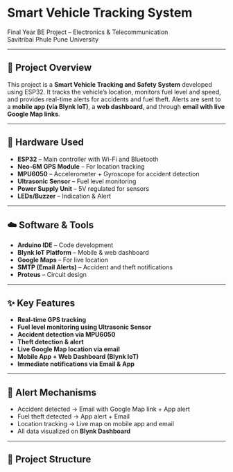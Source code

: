 # Smart Vehicle Tracking System

Final Year BE Project – Electronics & Telecommunication  
Savitribai Phule Pune University

---

## 📌 Project Overview

This project is a **Smart Vehicle Tracking and Safety System** developed using ESP32. It tracks the vehicle’s location, monitors fuel level and speed, and provides real-time alerts for accidents and fuel theft. Alerts are sent to a **mobile app (via Blynk IoT)**, a **web dashboard**, and through **email with live Google Map links**.

---

## 🔧 Hardware Used

- **ESP32** – Main controller with Wi-Fi and Bluetooth
- **Neo-6M GPS Module** – For location tracking
- **MPU6050** – Accelerometer + Gyroscope for accident detection
- **Ultrasonic Sensor** – Fuel level monitoring
- **Power Supply Unit** – 5V regulated for sensors
- **LEDs/Buzzer** – Indication & Alert

---

## ☁️ Software & Tools

- **Arduino IDE** – Code development
- **Blynk IoT Platform** – Mobile & web dashboard
- **Google Maps** – For live location
- **SMTP (Email Alerts)** – Accident and theft notifications
- **Proteus** – Circuit design

---

## ✨ Key Features

- **Real-time GPS tracking**  
- **Fuel level monitoring using Ultrasonic Sensor**  
- **Accident detection via MPU6050**  
- **Theft detection & alert**  
- **Live Google Map location via email**  
- **Mobile App + Web Dashboard (Blynk IoT)**  
- **Immediate notifications via Email & App**

---

## 📲 Alert Mechanisms

- Accident detected → Email with Google Map link + App alert  
- Fuel theft detected → App alert + Email  
- Location tracking → Live map on mobile app and email  
- All data visualized on **Blynk Dashboard**

---

## 📂 Project Structure
